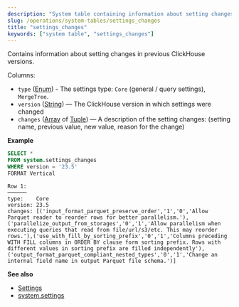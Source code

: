 ```yaml
---
description: "System table containing information about setting changes in previous ClickHouse versions."
slug: /operations/system-tables/settings_changes
title: "settings_changes"
keywords: ["system table", "settings_changes"]
---
```


Contains information about setting changes in previous ClickHouse versions.

Columns:

- `type` ([Enum](../../sql-reference/data-types/enum.md)) - The settings type: `Core` (general / query settings), `MergeTree`.
- `version` ([String](../../sql-reference/data-types/string.md)) — The ClickHouse version in which settings were changed
- `changes` ([Array](../../sql-reference/data-types/array.md) of [Tuple](../../sql-reference/data-types/tuple.md)) — A description of the setting changes: (setting name, previous value, new value, reason for the change)

**Example**

``` sql
SELECT *
FROM system.settings_changes
WHERE version = '23.5'
FORMAT Vertical
```

``` text
Row 1:
──────
type:    Core
version: 23.5
changes: [('input_format_parquet_preserve_order','1','0','Allow Parquet reader to reorder rows for better parallelism.'),('parallelize_output_from_storages','0','1','Allow parallelism when executing queries that read from file/url/s3/etc. This may reorder rows.'),('use_with_fill_by_sorting_prefix','0','1','Columns preceding WITH FILL columns in ORDER BY clause form sorting prefix. Rows with different values in sorting prefix are filled independently'),('output_format_parquet_compliant_nested_types','0','1','Change an internal field name in output Parquet file schema.')]
```

**See also**

- [Settings](../../operations/settings/overview#session-settings-intro)
- [system.settings](settings.md)
